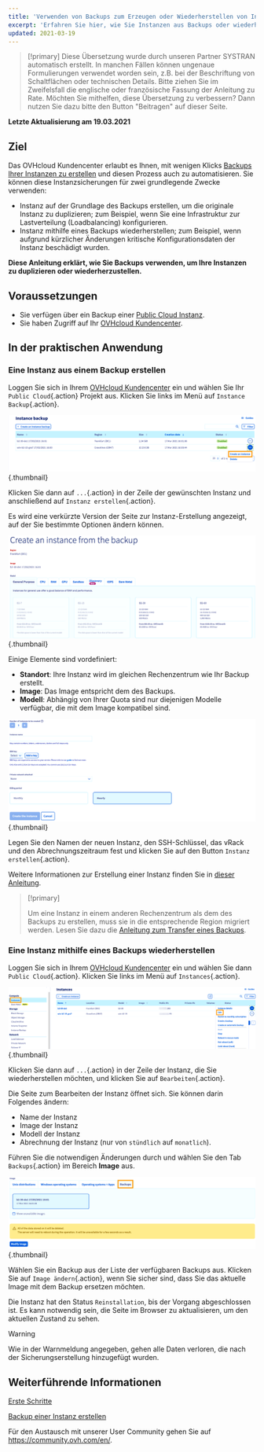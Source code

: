 ```yaml
---
title: 'Verwenden von Backups zum Erzeugen oder Wiederherstellen von Instanzen'
excerpt: 'Erfahren Sie hier, wie Sie Instanzen aus Backups oder wiederherstellen'
updated: 2021-03-19
---
```


> [!primary]
> Diese Übersetzung wurde durch unseren Partner SYSTRAN automatisch erstellt. In manchen Fällen können ungenaue Formulierungen verwendet worden sein, z.B. bei der Beschriftung von Schaltflächen oder technischen Details. Bitte ziehen Sie im Zweifelsfall die englische oder französische Fassung der Anleitung zu Rate. Möchten Sie mithelfen, diese Übersetzung zu verbessern? Dann nutzen Sie dazu bitte den Button "Beitragen" auf dieser Seite.
>

**Letzte Aktualisierung am 19.03.2021**

## Ziel

Das OVHcloud Kundencenter erlaubt es Ihnen, mit wenigen Klicks [Backups Ihrer Instanzen zu erstellen](/pages/public_cloud/compute/save_an_instance) und diesen Prozess auch zu automatisieren.
Sie können diese Instanzsicherungen für zwei grundlegende Zwecke verwenden:

- Instanz auf der Grundlage des Backups erstellen, um die originale Instanz zu duplizieren; zum Beispiel, wenn Sie eine Infrastruktur zur Lastverteilung (Loadbalancing) konfigurieren.
- Instanz mithilfe eines Backups wiederherstellen; zum Beispiel, wenn aufgrund kürzlicher Änderungen kritische Konfigurationsdaten der Instanz beschädigt wurden.

**Diese Anleitung erklärt, wie Sie Backups verwenden, um Ihre Instanzen zu duplizieren oder wiederherzustellen.**

## Voraussetzungen

- Sie verfügen über ein Backup einer [Public Cloud Instanz](https://www.ovhcloud.com/de/public-cloud/instance-backup/).
- Sie haben Zugriff auf Ihr [OVHcloud Kundencenter](https://www.ovh.com/auth/?action=gotomanager&from=https://www.ovh.de/&ovhSubsidiary=de).

## In der praktischen Anwendung

### Eine Instanz aus einem Backup erstellen

Loggen Sie sich in Ihrem [OVHcloud Kundencenter](https://www.ovh.com/auth/?action=gotomanager&from=https://www.ovh.de/&ovhSubsidiary=de) ein und wählen Sie Ihr `Public Cloud`{.action} Projekt aus. Klicken Sie links im Menü auf `Instance Backup`{.action}.

![public-cloud-instance-backup](images/restorebackup01.png){.thumbnail}

Klicken Sie dann auf `...`{.action} in der Zeile der gewünschten Instanz und anschließend auf `Instanz erstellen`{.action}.

Es wird eine verkürzte Version der Seite zur Instanz-Erstellung angezeigt, auf der Sie bestimmte Optionen ändern können.

![public-cloud-instance-backup](images/restorebackup02.png){.thumbnail}

Einige Elemente sind vordefiniert:

- **Standort**: Ihre Instanz wird im gleichen Rechenzentrum wie Ihr Backup erstellt.
- **Image**: Das Image entspricht dem des Backups.
- **Modell**: Abhängig von Ihrer Quota sind nur diejenigen Modelle verfügbar, die mit dem Image kompatibel sind.

![public-cloud-instance-backup](images/restorebackup03.png){.thumbnail}

Legen Sie den Namen der neuen Instanz, den SSH-Schlüssel, das vRack und den Abrechnungszeitraum fest und klicken Sie auf den Button `Instanz erstellen`{.action}.

Weitere Informationen zur Erstellung einer Instanz finden Sie in [dieser Anleitung](/pages/public_cloud/compute/public-cloud-first-steps#schritt-3-instanz-erstellen/).

> [!primary]
>
> Um eine Instanz in einem anderen Rechenzentrum als dem des Backups zu erstellen, muss sie in die entsprechende Region migriert werden. Lesen Sie dazu die [Anleitung zum Transfer eines Backups](/pages/public_cloud/compute/transfer_instance_backup_from_one_datacentre_to_another).
>

### Eine Instanz mithilfe eines Backups wiederherstellen

Loggen Sie sich in Ihrem [OVHcloud Kundencenter](https://www.ovh.com/auth/?action=gotomanager&from=https://www.ovh.de/&ovhSubsidiary=de) ein und wählen Sie dann `Public Cloud`{.action}. Klicken Sie links im Menü auf `Instances`{.action}.

![public-cloud-instance-backup](images/restorebackup04.png){.thumbnail}

Klicken Sie dann auf `...`{.action} in der Zeile der Instanz, die Sie wiederherstellen möchten, und klicken Sie auf `Bearbeiten`{.action}.

Die Seite zum Bearbeiten der Instanz öffnet sich. Sie können darin Folgendes ändern:

- Name der Instanz
- Image der Instanz
- Modell der Instanz
- Abrechnung der Instanz (nur von `stündlich` auf `monatlich`).

Führen Sie die notwendigen Änderungen durch und wählen Sie den Tab `Backups`{.action} im Bereich **Image** aus.

![public-cloud-instance-backup](images/restorebackup05.png){.thumbnail}

Wählen Sie ein Backup aus der Liste der verfügbaren Backups aus. Klicken Sie auf `Image ändern`{.action}, wenn Sie sicher sind, dass Sie das aktuelle Image mit dem Backup ersetzen möchten.

Die Instanz hat den Status `Reinstallation`, bis der Vorgang abgeschlossen ist. Es kann notwendig sein, die Seite im Browser zu aktualisieren, um den aktuellen Zustand zu sehen.

> [!warning]
>
> Wie in der Warnmeldung angegeben, gehen alle Daten verloren, die nach der Sicherungserstellung hinzugefügt wurden.
>

## Weiterführende Informationen

[Erste Schritte](/pages/public_cloud/compute/public-cloud-first-steps)

[Backup einer Instanz erstellen](/pages/public_cloud/compute/save_an_instance)

Für den Austausch mit unserer User Community gehen Sie auf <https://community.ovh.com/en/>.
